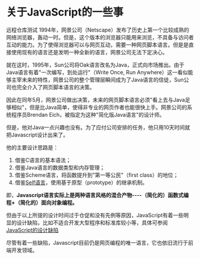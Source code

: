 # 关于JavaScript的一些事

远程仓库测试
1994年，网景公司（Netscape）发布了历史上第一个比较成熟的网络浏览器，轰动一时。但是，这个版本的浏览器只能用来浏览，不具备与访问者互动的能力。为了使得浏览器可以与网页互动，需要一种网页脚本语言。但是是直接使用现有的语言还是发明一种全新的语言，网景公司无法下定决心。

就在这时，1995年，Sun公司将Oak语言改名为Java，正式向市场推出。由于Java语言有着"一次编写，到处运行"（Write Once, Run Anywhere）这一看似能够主宰未来的特性，网景公司的整个管理层瞬间成为了Java语言的信徒，Sun公司也完全介入了网页脚本语言的决策。

因此在同年5月，网景公司做出决策，未来的网页脚本语言必须"看上去与Java足够相似"，但是比Java简单，使得非专业的网页作者也能很快上手。网景公司的系统程序员Brendan Eich，被指定为这种"简化版Java语言"的设计师。

但是，他对Java一点兴趣也没有。为了应付公司安排的任务，他只用10天时间就把Javascript设计出来了。

他的主要设计思路是：

1. 借鉴C语言的基本语法；
2. 借鉴Java语言的数据类型和内存管理；
3. 借鉴Scheme语言，将函数提升到"第一等公民"（first class）的地位；
4. 借鉴[Self语言](https://en.wikipedia.org/wiki/Self_(programming_language))，使用基于原型（prototype）的继承机制。

即，**Javascript语言实际上是两种语言风格的混合产物----（简化的）函数式编程+（简化的）面向对象编程。**

但由于以上所提的设计时间过于仓促和没有先例等原因，JavaScript有着一些明显的设计缺陷，比如不适合开发大型程序和标准库较小等，具体可参阅 [JavaScript的设计缺陷](http://www.ruanyifeng.com/blog/2011/06/10_design_defects_in_javascript.html)

尽管有着一些缺陷，Javascript目前仍是网页编程的唯一语言，它也依旧流行于前端开发领域。
